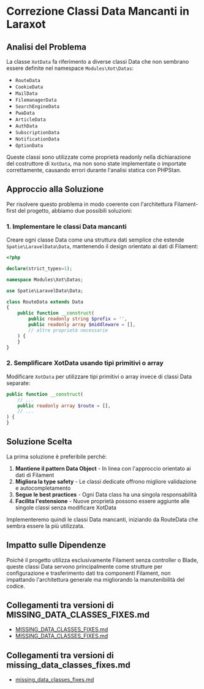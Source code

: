 # Correzione Classi Data Mancanti in Laraxot

## Analisi del Problema

La classe `XotData` fa riferimento a diverse classi Data che non sembrano essere definite nel namespace `Modules\Xot\Datas`:

- `RouteData`
- `CookieData`
- `MailData`
- `FilemanagerData`
- `SearchEngineData`
- `PwaData`
- `ArticleData`
- `AuthData`
- `SubscriptionData`
- `NotificationData`
- `OptionData`

Queste classi sono utilizzate come proprietà readonly nella dichiarazione del costruttore di `XotData`, ma non sono state implementate o importate correttamente, causando errori durante l'analisi statica con PHPStan.

## Approccio alla Soluzione

Per risolvere questo problema in modo coerente con l'architettura Filament-first del progetto, abbiamo due possibili soluzioni:

### 1. Implementare le classi Data mancanti

Creare ogni classe Data come una struttura dati semplice che estende `Spatie\LaravelData\Data`, mantenendo il design orientato ai dati di Filament:

```php
<?php

declare(strict_types=1);

namespace Modules\Xot\Datas;

use Spatie\LaravelData\Data;

class RouteData extends Data
{
    public function __construct(
        public readonly string $prefix = '',
        public readonly array $middleware = [],
        // altre proprietà necessarie
    ) {
    }
}
```

### 2. Semplificare XotData usando tipi primitivi o array

Modificare `XotData` per utilizzare tipi primitivi o array invece di classi Data separate:

```php
public function __construct(
    // ...
    public readonly array $route = [],
    // ...
) {
}
```

## Soluzione Scelta

La prima soluzione è preferibile perché:

1. **Mantiene il pattern Data Object** - In linea con l'approccio orientato ai dati di Filament
2. **Migliora la type safety** - Le classi dedicate offrono migliore validazione e autocompletamento
3. **Segue le best practices** - Ogni Data class ha una singola responsabilità
4. **Facilita l'estensione** - Nuove proprietà possono essere aggiunte alle singole classi senza modificare XotData

Implementeremo quindi le classi Data mancanti, iniziando da RouteData che sembra essere la più utilizzata.

## Impatto sulle Dipendenze

Poiché il progetto utilizza esclusivamente Filament senza controller o Blade, queste classi Data servono principalmente come strutture per configurazione e trasferimento dati tra componenti Filament, non impattando l'architettura generale ma migliorando la manutenibilità del codice.

## Collegamenti tra versioni di MISSING_DATA_CLASSES_FIXES.md
* [MISSING_DATA_CLASSES_FIXES.md](../../../Xot/docs/phpstan/MISSING_DATA_CLASSES_FIXES.md)
* [MISSING_DATA_CLASSES_FIXES.md](../../../Xot/docs/PHPStan/MISSING_DATA_CLASSES_FIXES.md)


## Collegamenti tra versioni di missing_data_classes_fixes.md
* [missing_data_classes_fixes.md](../phpstan/missing_data_classes_fixes.md)

